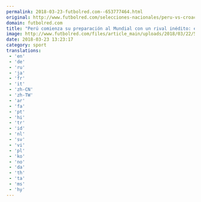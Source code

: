 ```yaml
---
permalink: 2018-03-23-futbolred.com--653777464.html
original: http://www.futbolred.com/selecciones-nacionales/peru-vs-croacia-partido-amistoso-hora-colombia-estadio-y-donde-ver-82603
domain: futbolred.com
title: "Perú comienza su preparación al Mundial con un rival inédito: enfrenta a Croacia"
image: http://www.futbolred.com/files/article_main/uploads/2018/03/22/5ab40bc56d8a0.jpeg
date: 2018-03-23 13:23:17
category: sport
translations: 
 - 'en'
 - 'de'
 - 'ru'
 - 'ja'
 - 'fr'
 - 'it'
 - 'zh-CN'
 - 'zh-TW'
 - 'ar'
 - 'fa'
 - 'pt'
 - 'hi'
 - 'tr'
 - 'id'
 - 'nl'
 - 'sv'
 - 'vi'
 - 'pl'
 - 'ko'
 - 'no'
 - 'da'
 - 'th'
 - 'ta'
 - 'ms'
 - 'hy'
---
```


